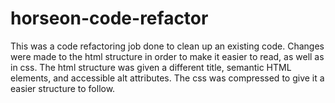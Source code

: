 # horseon-code-refactor
This was a code refactoring job done to clean up an existing code.
Changes were made to the html structure in order to make it easier to read, as well as in css. 
The html structure was given a different title, semantic HTML elements, and accessible alt attributes.
The css was compressed to give it a easier structure to follow.